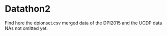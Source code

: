 # Datathon2

Find here the dpionset.csv
merged data of the DPI2015 and the UCDP data
NAs not omitted yet.
